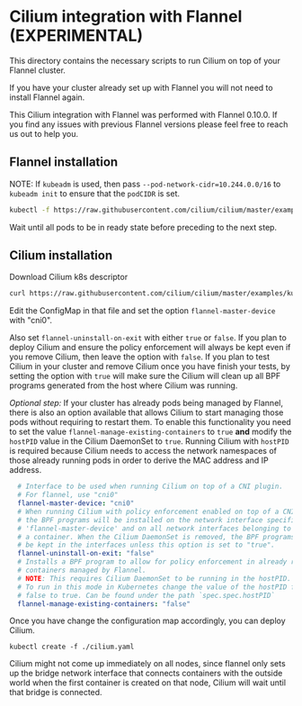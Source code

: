 Cilium integration with Flannel (EXPERIMENTAL)
==============================================

This directory contains the necessary scripts to run Cilium on top of your
Flannel cluster.

If you have your cluster already set up with Flannel you will not need to
install Flannel again.

This Cilium integration with Flannel was performed with Flannel 0.10.0. If you
find any issues with previous Flannel versions please feel free to reach us out
to help you.

Flannel installation
--------------------

NOTE: If `kubeadm` is used, then pass `--pod-network-cidr=10.244.0.0/16` to
`kubeadm init` to ensure that the `podCIDR` is set.

```bash
kubectl -f https://raw.githubusercontent.com/cilium/cilium/master/examples/kubernetes/addons/flannel/flannel.yaml
```

Wait until all pods to be in ready state before preceding to the next step.

Cilium installation
-------------------

Download Cilium k8s descriptor

```bash
curl https://raw.githubusercontent.com/cilium/cilium/master/examples/kubernetes/1.8/cilium.yaml
```

Edit the ConfigMap in that file and set the option `flannel-master-device` with "cni0".

Also set `flannel-uninstall-on-exit` with either `true` or `false`. If you
plan to deploy Cilium and ensure the policy enforcement will always be kept even
if you remove Cilium, then leave the option with `false`. If you plan to test
Cilium in your cluster and remove Cilium once you have finish your tests, by
setting the option with `true` will make sure the Cilium will clean up all BPF
programs generated from the host where Cilium was running.

*Optional step:*
If your cluster has already pods being managed by Flannel, there is also
an option available that allows Cilium to start managing those pods without
requiring to restart them. To enable this functionality you need to set the
value `flannel-manage-existing-containers` to `true` **and** modify
the `hostPID` value in the Cilium DaemonSet to `true`. Running
Cilium with `hostPID` is required because Cilium needs to access the network
namespaces of those already running pods in order to derive the MAC address and
IP address.

```yaml
  # Interface to be used when running Cilium on top of a CNI plugin.
  # For flannel, use "cni0"
  flannel-master-device: "cni0"
  # When running Cilium with policy enforcement enabled on top of a CNI plugin
  # the BPF programs will be installed on the network interface specified in
  # 'flannel-master-device' and on all network interfaces belonging to
  # a container. When the Cilium DaemonSet is removed, the BPF programs will
  # be kept in the interfaces unless this option is set to "true".
  flannel-uninstall-on-exit: "false"
  # Installs a BPF program to allow for policy enforcement in already running
  # containers managed by Flannel.
  # NOTE: This requires Cilium DaemonSet to be running in the hostPID.
  # To run in this mode in Kubernetes change the value of the hostPID from
  # false to true. Can be found under the path `spec.spec.hostPID`
  flannel-manage-existing-containers: "false"
```

Once you have change the configuration map accordingly, you can deploy Cilium.

```
kubectl create -f ./cilium.yaml
```

Cilium might not come up immediately on all nodes, since flannel only sets up
the bridge network interface that connects containers with the outside world
when the first container is created on that node, Cilium will wait until that
bridge is connected.
